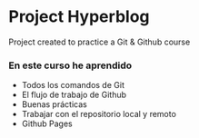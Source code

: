 # Project Hyperblog 
Project created to practice a Git & Github course 

### En este curso he aprendido
- Todos los comandos de Git
- El flujo de trabajo de Github
- Buenas prácticas
- Trabajar con el repositorio local y remoto
- Github Pages
